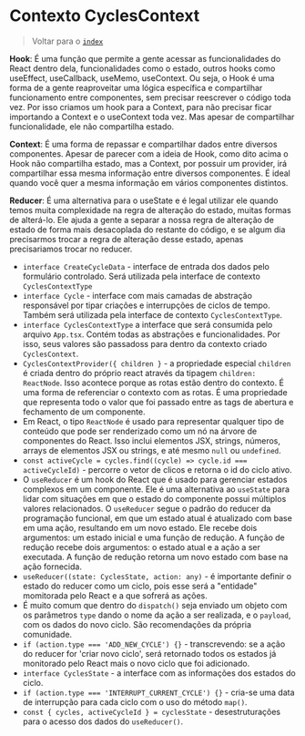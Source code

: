 # Contexto CyclesContext

> Voltar para o [`index`](./%40index.md)

**Hook**: É uma função que permite a gente acessar as funcionalidades do React dentro dela, funcionalidades como o estado, outros hooks como useEffect, useCallback, useMemo, useContext. Ou seja, o Hook é uma forma de a gente reaproveitar uma lógica específica e compartilhar funcionamento entre componentes, sem precisar reescrever o código toda vez. Por isso criamos um hook para a Context, para não precisar ficar importando a Context e o useContext toda vez. Mas apesar de compartilhar funcionalidade, ele não compartilha estado.

**Context**: É uma forma de repassar e compartilhar dados entre diversos componentes. Apesar de parecer com a ideia de Hook, como dito acima o Hook não compartilha estado, mas a Context, por possuir um provider, irá compartilhar essa mesma informação entre diversos componentes. É ideal quando você quer a mesma informação em vários componentes distintos.

**Reducer**: É uma alternativa para o useState e é legal utilizar ele quando temos muita complexidade na regra de alteração do estado, muitas formas de alterá-lo. Ele ajuda a gente a separar a nossa regra de alteração de estado de forma mais desacoplada do restante do código, e se algum dia precisarmos trocar a regra de alteração desse estado, apenas precisariamos trocar no reducer.

- `interface CreateCycleData` - interface de entrada dos dados pelo formulário controlado. Será utilizada pela interface de contexto `CyclesContextType`
- `interface Cycle` - interface com mais camadas de abstração responsável por tipar criações e interrupções de ciclos de tempo. Também será utilizada pela interface de contexto `CyclesContextType`.
- `interface CyclesContextType` a interface que será consumida pelo arquivo `App.tsx`. Contém todas as abstrações e funcionalidades. Por isso, seus valores são passadoss para dentro da contexto criado `CyclesContext`.
- `CyclesContextProvider({ children }` - a propriedade especial `children` é criada dentro do próprio react através da tipagem `children: ReactNode`. Isso acontece porque as rotas estão dentro do contexto. É uma forma de referenciar o contexto com as rotas. É uma propriedade que representa todo o valor que foi passado entre as tags de abertura e fechamento de um componente.
- Em React, o tipo `ReactNode` é usado para representar qualquer tipo de conteúdo que pode ser renderizado como um nó na árvore de componentes do React. Isso inclui elementos JSX, strings, números, arrays de elementos JSX ou strings, e até mesmo `null` ou `undefined`.
- `const activeCycle = cycles.find((cycle) => cycle.id === activeCycleId)` - percorre o vetor de clicos e retorna o id do ciclo ativo.
- O `useReducer` é um hook do React que é usado para gerenciar estados complexos em um componente. Ele é uma alternativa ao `useState` para lidar com situações em que o estado do componente possui múltiplos valores relacionados. O `useReducer` segue o padrão do reducer da programação funcional, em que um estado atual é atualizado com base em uma ação, resultando em um novo estado. Ele recebe dois argumentos: um estado inicial e uma função de redução. A função de redução recebe dois argumentos: o estado atual e a ação a ser executada. A função de redução retorna um novo estado com base na ação fornecida.
- `useReducer((state: CyclesState, action: any)` - é importante definir o estado do reducer como um ciclo, pois esse será a "entidade" momitorada pelo React e a que sofrerá as ações.
- É muito comum que dentro do `dispatch()` seja enviado um objeto com os parâmetros `type` dando o nome da ação a ser realizada, e o `payload`, com os dados do novo ciclo. São recomendações da própria comunidade.
- `if (action.type === 'ADD_NEW_CYCLE') {}` - transcrevendo: se a ação do reducer for 'criar novo ciclo', será retornado todos os estados já monitorado pelo React mais o novo ciclo que foi adicionado.
- `interface CyclesState` - a interface com as informações dos estados do ciclo.
- `if (action.type === 'INTERRUPT_CURRENT_CYCLE') {}` - cria-se uma data de interrupção para cada ciclo com o uso do método `map()`.
- `const { cycles, activeCycleId } = cyclesState` - desestruturações para o acesso dos dados do `useReducer()`.
